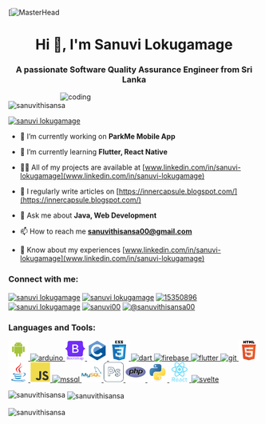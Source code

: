 [![MasterHead](https://blogger.googleusercontent.com/img/b/R29vZ2xl/AVvXsEge-4jCfxiQBwQZZgxtYqGsBK8WpnBAeSezfOgpu8MfYSjk3xbRm3xSrNGXgtM4MEKxH6yJmbTYf0HTQ7OLhrS0azd0gFNj2M-mkIxTbX6Nu3mUvBVNCc4vD1orCLxDC89s3kZRhtFhxVY/w1200-h630-p-k-no-nu/Screen+Shot+2019-11-27+at+4.55.24+PM.png)
<h1 align="center">Hi 👋, I'm Sanuvi Lokugamage</h1>
<h3 align="center">A passionate Software Quality Assurance Engineer from Sri Lanka</h3>
<img align="right" alt="coding" width="400" src="https://miro.medium.com/v2/resize:fit:1358/1*qdAW1TjCN57h1lbuuzvchg.gif">

<p align="left"> <img src="https://komarev.com/ghpvc/?username=sanuvithisansa&label=Profile%20views&color=0e75b6&style=flat" alt="sanuvithisansa" /> </p>

<p align="left"> <a href="https://twitter.com/sanuvi lokugamage" target="blank"><img src="https://img.shields.io/twitter/follow/sanuvi lokugamage?logo=twitter&style=for-the-badge" alt="sanuvi lokugamage" /></a> </p>

- 🔭 I’m currently working on **ParkMe Mobile App**

- 🌱 I’m currently learning **Flutter, React Native**

- 👨‍💻 All of my projects are available at [www.linkedin.com/in/sanuvi-lokugamage](www.linkedin.com/in/sanuvi-lokugamage)

- 📝 I regularly write articles on [https://innercapsule.blogspot.com/](https://innercapsule.blogspot.com/)

- 💬 Ask me about **Java, Web Development**

- 📫 How to reach me **sanuvithisansa00@gmail.com**

- 📄 Know about my experiences [www.linkedin.com/in/sanuvi-lokugamage](www.linkedin.com/in/sanuvi-lokugamage)

<h3 align="left">Connect with me:</h3>
<p align="left">
<a href="https://twitter.com/sanuvi lokugamage" target="blank"><img align="center" src="https://raw.githubusercontent.com/rahuldkjain/github-profile-readme-generator/master/src/images/icons/Social/twitter.svg" alt="sanuvi lokugamage" height="30" width="40" /></a>
<a href="https://linkedin.com/in/sanuvi lokugamage" target="blank"><img align="center" src="https://raw.githubusercontent.com/rahuldkjain/github-profile-readme-generator/master/src/images/icons/Social/linked-in-alt.svg" alt="sanuvi lokugamage" height="30" width="40" /></a>
<a href="https://stackoverflow.com/users/15350896" target="blank"><img align="center" src="https://raw.githubusercontent.com/rahuldkjain/github-profile-readme-generator/master/src/images/icons/Social/stack-overflow.svg" alt="15350896" height="30" width="40" /></a>
<a href="https://fb.com/sanuvi lokugamage" target="blank"><img align="center" src="https://raw.githubusercontent.com/rahuldkjain/github-profile-readme-generator/master/src/images/icons/Social/facebook.svg" alt="sanuvi lokugamage" height="30" width="40" /></a>
<a href="https://instagram.com/sanuvi00" target="blank"><img align="center" src="https://raw.githubusercontent.com/rahuldkjain/github-profile-readme-generator/master/src/images/icons/Social/instagram.svg" alt="sanuvi00" height="30" width="40" /></a>
<a href="https://www.hackerrank.com/@sanuvithisansa00" target="blank"><img align="center" src="https://raw.githubusercontent.com/rahuldkjain/github-profile-readme-generator/master/src/images/icons/Social/hackerrank.svg" alt="@sanuvithisansa00" height="30" width="40" /></a>
</p>

<h3 align="left">Languages and Tools:</h3>
<p align="left"> <a href="https://developer.android.com" target="_blank" rel="noreferrer"> <img src="https://raw.githubusercontent.com/devicons/devicon/master/icons/android/android-original-wordmark.svg" alt="android" width="40" height="40"/> </a> <a href="https://www.arduino.cc/" target="_blank" rel="noreferrer"> <img src="https://cdn.worldvectorlogo.com/logos/arduino-1.svg" alt="arduino" width="40" height="40"/> </a> <a href="https://getbootstrap.com" target="_blank" rel="noreferrer"> <img src="https://raw.githubusercontent.com/devicons/devicon/master/icons/bootstrap/bootstrap-plain-wordmark.svg" alt="bootstrap" width="40" height="40"/> </a> <a href="https://www.cprogramming.com/" target="_blank" rel="noreferrer"> <img src="https://raw.githubusercontent.com/devicons/devicon/master/icons/c/c-original.svg" alt="c" width="40" height="40"/> </a> <a href="https://www.w3schools.com/css/" target="_blank" rel="noreferrer"> <img src="https://raw.githubusercontent.com/devicons/devicon/master/icons/css3/css3-original-wordmark.svg" alt="css3" width="40" height="40"/> </a> <a href="https://dart.dev" target="_blank" rel="noreferrer"> <img src="https://www.vectorlogo.zone/logos/dartlang/dartlang-icon.svg" alt="dart" width="40" height="40"/> </a> <a href="https://firebase.google.com/" target="_blank" rel="noreferrer"> <img src="https://www.vectorlogo.zone/logos/firebase/firebase-icon.svg" alt="firebase" width="40" height="40"/> </a> <a href="https://flutter.dev" target="_blank" rel="noreferrer"> <img src="https://www.vectorlogo.zone/logos/flutterio/flutterio-icon.svg" alt="flutter" width="40" height="40"/> </a> <a href="https://git-scm.com/" target="_blank" rel="noreferrer"> <img src="https://www.vectorlogo.zone/logos/git-scm/git-scm-icon.svg" alt="git" width="40" height="40"/> </a> <a href="https://www.w3.org/html/" target="_blank" rel="noreferrer"> <img src="https://raw.githubusercontent.com/devicons/devicon/master/icons/html5/html5-original-wordmark.svg" alt="html5" width="40" height="40"/> </a> <a href="https://www.java.com" target="_blank" rel="noreferrer"> <img src="https://raw.githubusercontent.com/devicons/devicon/master/icons/java/java-original.svg" alt="java" width="40" height="40"/> </a> <a href="https://developer.mozilla.org/en-US/docs/Web/JavaScript" target="_blank" rel="noreferrer"> <img src="https://raw.githubusercontent.com/devicons/devicon/master/icons/javascript/javascript-original.svg" alt="javascript" width="40" height="40"/> </a> <a href="https://www.microsoft.com/en-us/sql-server" target="_blank" rel="noreferrer"> <img src="https://www.svgrepo.com/show/303229/microsoft-sql-server-logo.svg" alt="mssql" width="40" height="40"/> </a> <a href="https://www.mysql.com/" target="_blank" rel="noreferrer"> <img src="https://raw.githubusercontent.com/devicons/devicon/master/icons/mysql/mysql-original-wordmark.svg" alt="mysql" width="40" height="40"/> </a> <a href="https://www.photoshop.com/en" target="_blank" rel="noreferrer"> <img src="https://raw.githubusercontent.com/devicons/devicon/master/icons/photoshop/photoshop-line.svg" alt="photoshop" width="40" height="40"/> </a> <a href="https://www.php.net" target="_blank" rel="noreferrer"> <img src="https://raw.githubusercontent.com/devicons/devicon/master/icons/php/php-original.svg" alt="php" width="40" height="40"/> </a> <a href="https://www.python.org" target="_blank" rel="noreferrer"> <img src="https://raw.githubusercontent.com/devicons/devicon/master/icons/python/python-original.svg" alt="python" width="40" height="40"/> </a> <a href="https://reactjs.org/" target="_blank" rel="noreferrer"> <img src="https://raw.githubusercontent.com/devicons/devicon/master/icons/react/react-original-wordmark.svg" alt="react" width="40" height="40"/> </a> <a href="https://svelte.dev" target="_blank" rel="noreferrer"> <img src="https://upload.wikimedia.org/wikipedia/commons/1/1b/Svelte_Logo.svg" alt="svelte" width="40" height="40"/> </a> </p>

<p><img align="left" src="https://github-readme-stats.vercel.app/api/top-langs?username=sanuvithisansa&show_icons=true&locale=en&layout=compact" alt="sanuvithisansa" /></p>

<p>&nbsp;<img align="center" src="https://github-readme-stats.vercel.app/api?username=sanuvithisansa&show_icons=true&locale=en" alt="sanuvithisansa" /></p>

<p><img align="center" src="https://github-readme-streak-stats.herokuapp.com/?user=sanuvithisansa&" alt="sanuvithisansa" /></p>
